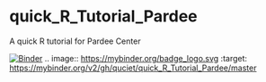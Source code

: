 # quick_R_Tutorial_Pardee
A quick R tutorial for Pardee Center

[![Binder](https://mybinder.org/badge_logo.svg)](https://mybinder.org/v2/gh/quciet/quick_R_Tutorial_Pardee/master)
.. image:: https://mybinder.org/badge_logo.svg
 :target: https://mybinder.org/v2/gh/quciet/quick_R_Tutorial_Pardee/master
